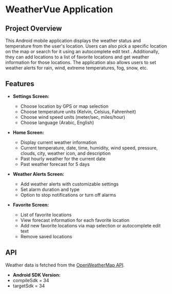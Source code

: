 # WeatherVue Application

## Project Overview
This Android mobile application displays the weather status and temperature from the user's location.
Users can also pick a specific location on the map or search for it using an autocomplete edit text
. Additionally, they can add locations to a list of favorite locations and get weather information for those locations.
The application also allows users to set weather alerts for rain, wind, extreme temperatures, fog, snow, etc.


## Features
- **Settings Screen:**
  - Choose location by GPS or map selection
  - Choose temperature units (Kelvin, Celsius, Fahrenheit)
  - Choose wind speed units (meter/sec, miles/hour)
  - Choose language (Arabic, English)

- **Home Screen:**
  - Display current weather information
  - Current temperature, date, time, humidity, wind speed, pressure, clouds, city, weather icon, and description
  - Past hourly weather for the current date
  - Past weather forecast for 5 days

- **Weather Alerts Screen:**
  - Add weather alerts with customizable settings
  - Set alarm duration and type
  - Option to stop notifications or turn off alarms

- **Favorite Screen:**
  - List of favorite locations
  - View forecast information for each favorite location
  - Add new favorite locations via map selection or autocomplete edit text
  - Remove saved locations

## API
Weather data is fetched from the [OpenWeatherMap API](https://api.openweathermap.org). 

- **Android SDK Version:**
-  compileSdk = 34
-  targetSdk = 34




